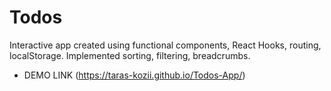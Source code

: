 # Todos 

Interactive app created using functional components, React Hooks, routing, localStorage. Implemented sorting, filtering, breadcrumbs.

 - DEMO LINK (https://taras-kozii.github.io/Todos-App/)

